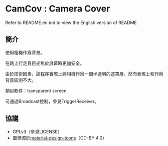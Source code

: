 CamCov : Camera Cover
======
Refer to README.en.md to view the English version of README

簡介
------
使用相機作爲背景。

在路上行走且目光焦於屏幕時更加安全。

由於技術因素，該程序實際上將相機作爲一個半透明的遮罩層。然而表現上和作爲背景區別不大。

類似軟件：transparent screen

可通過Broadcast控制，參見TriggerReceiver。

協議
------
- GPLv3（參見LICENSE）
- 圖標源於[material-design-icons](http://www.google.com/design/spec/style/icons.html#icons-system-icons)（CC-BY 4.0）

